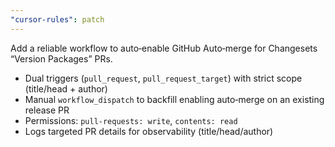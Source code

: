 ```yaml
---
"cursor-rules": patch
---
```


Add a reliable workflow to auto‑enable GitHub Auto‑merge for Changesets “Version Packages” PRs.

- Dual triggers (`pull_request`, `pull_request_target`) with strict scope (title/head + author)
- Manual `workflow_dispatch` to backfill enabling auto‑merge on an existing release PR
- Permissions: `pull-requests: write`, `contents: read`
- Logs targeted PR details for observability (title/head/author)
